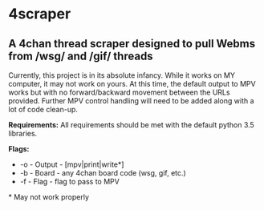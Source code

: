 # 4scraper
## A 4chan thread scraper designed to pull Webms from /wsg/ and /gif/ threads

Currently, this project is in its absolute infancy. While it works on MY computer, it may not work on yours. At this time, the default output to MPV works but with no forward/backward movement between the URLs provided. Further MPV control handling will need to be added along with a lot of code clean-up. 

**Requirements:**
All requirements should be met with the default python 3.5 libraries. 

**Flags:**

- -o - Output - [mpv|print|write\*]
- -b - Board - any 4chan board code (wsg, gif, etc.)
- -f - Flag - flag to pass to MPV

\* May not work properly
